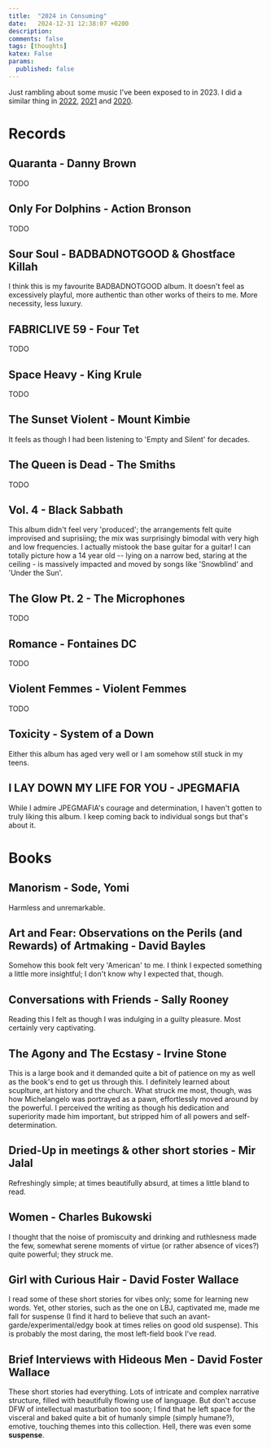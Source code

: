 ```yaml
---
title:  "2024 in Consuming"
date:   2024-12-31 12:38:07 +0200
description:
comments: false
tags: [thoughts]
katex: False
params:
  published: false
---
```


Just rambling about some music I've been exposed to in 2023. I did a similar thing in
[2022](https://kevinkle.in/posts/2022-12-22-2022_consuming/),
[2021](https://kevinkle.in/posts/2021-12-28-2021_consuming/) and
[2020](https://kevinkle.in/posts/2021-01-02-2020_consuming/).

# Records

## Quaranta - Danny Brown
TODO

## Only For Dolphins - Action Bronson
TODO

## Sour Soul - BADBADNOTGOOD & Ghostface Killah
I think this is my favourite BADBADNOTGOOD album. It doesn't feel as
excessively playful, more authentic than other works of theirs to me. More necessity, less luxury.

## FABRICLIVE 59 - Four Tet
TODO

## Space Heavy - King Krule
TODO

## The Sunset Violent - Mount Kimbie
It feels as though I had been listening to 'Empty and Silent' for decades.

## The Queen is Dead - The Smiths
TODO

## Vol. 4 - Black Sabbath
This album didn't feel very 'produced'; the arrangements felt quite
improvised and suprisiing; the mix was surprisingly bimodal with very high and low
frequencies. I actually mistook the base guitar for a guitar!
I can totally picture how a 14 year old -- lying on a narrow bed,
staring at the ceiling - is massively impacted and moved by songs like
'Snowblind' and 'Under the Sun'.

## The Glow Pt. 2 - The Microphones
TODO

## Romance - Fontaines DC
TODO

## Violent Femmes - Violent Femmes
TODO

## Toxicity - System of a Down
Either this album has aged very well or I am somehow still stuck in my
teens.

## I LAY DOWN MY LIFE FOR YOU - JPEGMAFIA
While I admire JPEGMAFIA's courage and determination, I haven't gotten
to truly liking this album. I keep coming back to individual songs but that's
about it.

# Books

## Manorism - Sode, Yomi
Harmless and unremarkable.

## Art and Fear: Observations on the Perils (and Rewards) of Artmaking - David Bayles
Somehow this book felt very 'American' to me. I think I expected
something a little more insightful; I don't know why I expected that, though.

## Conversations with Friends - Sally Rooney
Reading this I felt as though I was indulging in a guilty
pleasure. Most certainly very captivating.

## The Agony and The Ecstasy - Irvine Stone
This is a large book and it demanded quite a bit of patience on my as
well as the book's end to get us through this.
I definitely learned about scuplture, art history and the church. What
struck me most, though, was how Michelangelo was portrayed as a pawn,
effortlessly moved around by the powerful. I perceived the writing as
though his dedication and superiority made him important, but stripped
him of all powers and self-determination.

## Dried-Up in meetings & other short stories - Mir Jalal
Refreshingly simple; at times beautifully absurd, at times a little
bland to read.

## Women - Charles Bukowski
I thought that the noise of promiscuity and drinking and ruthlesness made the few,
somewhat serene moments of virtue (or rather absence of vices?)
quite powerful; they struck me.

## Girl with Curious Hair - David Foster Wallace
I read some of these short stories for vibes only; some for learning
new words. Yet, other stories, such as the one on LBJ, captivated me,
made me fall for suspense (I find it hard to believe that such an
avant-garde/experimental/edgy book at times relies on good old
suspense).
This is probably the most daring, the most left-field book I've read.

## Brief Interviews with Hideous Men - David Foster Wallace
These short stories had everything. Lots of  intricate and complex
narrative structure, filled with beautifully flowing use of
language. But don't accuse DFW of intellectual masturbation too soon;
I find that he left space for the visceral and baked quite a bit of
humanly simple (simply humane?), emotive, touching themes into this
collection. Hell, there was even some **suspense**.
